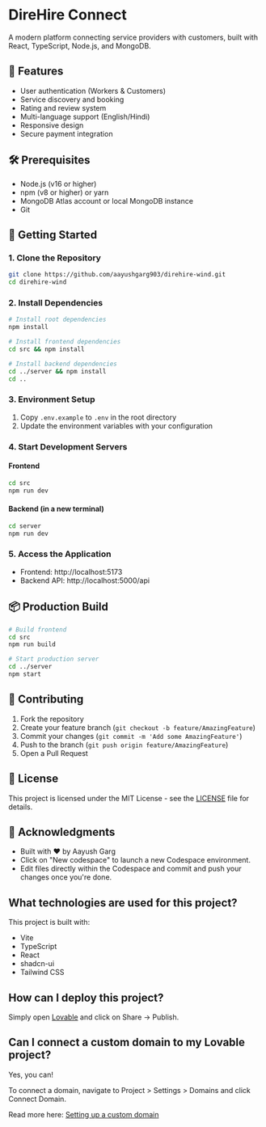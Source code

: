 # DireHire Connect

A modern platform connecting service providers with customers, built with React, TypeScript, Node.js, and MongoDB.

## 🚀 Features

- User authentication (Workers & Customers)
- Service discovery and booking
- Rating and review system
- Multi-language support (English/Hindi)
- Responsive design
- Secure payment integration

## 🛠️ Prerequisites

- Node.js (v16 or higher)
- npm (v8 or higher) or yarn
- MongoDB Atlas account or local MongoDB instance
- Git

## 🚀 Getting Started

### 1. Clone the Repository

```bash
git clone https://github.com/aayushgarg903/direhire-wind.git
cd direhire-wind
```

### 2. Install Dependencies

```bash
# Install root dependencies
npm install

# Install frontend dependencies
cd src && npm install

# Install backend dependencies
cd ../server && npm install
cd ..
```

### 3. Environment Setup

1. Copy `.env.example` to `.env` in the root directory
2. Update the environment variables with your configuration

### 4. Start Development Servers

#### Frontend
```bash
cd src
npm run dev
```

#### Backend (in a new terminal)
```bash
cd server
npm run dev
```

### 5. Access the Application

- Frontend: http://localhost:5173
- Backend API: http://localhost:5000/api

## 📦 Production Build

```bash
# Build frontend
cd src
npm run build

# Start production server
cd ../server
npm start
```

## 🤝 Contributing

1. Fork the repository
2. Create your feature branch (`git checkout -b feature/AmazingFeature`)
3. Commit your changes (`git commit -m 'Add some AmazingFeature'`)
4. Push to the branch (`git push origin feature/AmazingFeature`)
5. Open a Pull Request

## 📄 License

This project is licensed under the MIT License - see the [LICENSE](LICENSE) file for details.

## 🙏 Acknowledgments

- Built with ❤️ by Aayush Garg
- Click on "New codespace" to launch a new Codespace environment.
- Edit files directly within the Codespace and commit and push your changes once you're done.

## What technologies are used for this project?

This project is built with:

- Vite
- TypeScript
- React
- shadcn-ui
- Tailwind CSS

## How can I deploy this project?

Simply open [Lovable](https://lovable.dev/projects/6dbc08ab-c79e-4d91-bde3-9dbac1dd20a4) and click on Share -> Publish.

## Can I connect a custom domain to my Lovable project?

Yes, you can!

To connect a domain, navigate to Project > Settings > Domains and click Connect Domain.

Read more here: [Setting up a custom domain](https://docs.lovable.dev/tips-tricks/custom-domain#step-by-step-guide)
